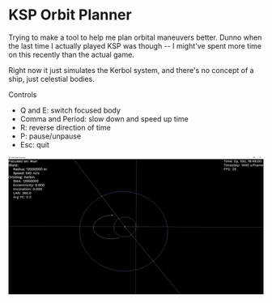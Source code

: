 # KSP Orbit Planner

Trying to make a tool to help me plan orbital maneuvers better. Dunno when the last time I actually
played KSP was though -- I might've spent more time on this recently than the actual game.

Right now it just simulates the Kerbol system, and there's no concept of a ship, just celestial
bodies.

Controls
- Q and E: switch focused body
- Comma and Period: slow down and speed up time
- R: reverse direction of time
- P: pause/unpause
- Esc: quit

![screenshot](screenshots/mun-encounter.png)
